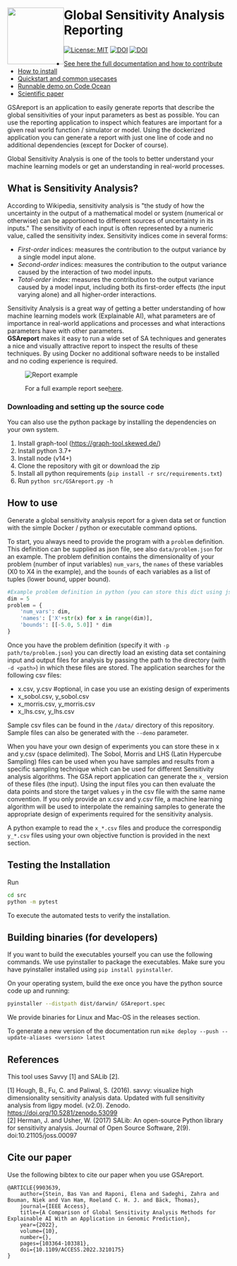 <h1><img src="src/gsa-logo.png" width="128" style="float:left;">Global Sensitivity Analysis Reporting</h1>


[![License: MIT](https://img.shields.io/badge/License-MIT-yellow.svg)](https://opensource.org/licenses/MIT) [![DOI](https://zenodo.org/badge/445445786.svg)](https://zenodo.org/badge/latestdoi/445445786) [![DOI](https://joss.theoj.org/papers/10.21105/joss.04721/status.svg)](https://doi.org/10.21105/joss.04721)

* [See here the full documentation and how to contribute](https://nikivanstein.github.io/GSAreport/)
* [How to install](https://nikivanstein.github.io/GSAreport/1.0.1/installation/)
* [Quickstart and common usecases](https://nikivanstein.github.io/GSAreport/1.0.1/usecases/)
* [Runnable demo on Code Ocean](https://codeocean.com/capsule/1242287/tree)
* [Scientific paper](https://ieeexplore.ieee.org/document/9903639)


GSAreport is an application to easily generate reports that describe the global sensitivities of your input parameters as best as possible. You can use the reporting application to inspect which features are important for a given real world function / simulator or model. Using the dockerized application you can generate a report with just one line of code and no additional dependencies (except for Docker of course).

Global Sensitivity Analysis is one of the tools to better understand your machine learning models or get an understanding in real-world processes.

## What is Sensitivity Analysis?
According to Wikipedia, sensitivity analysis is "the study of how the uncertainty in the output of a mathematical model or system (numerical or otherwise) can be apportioned to different sources of uncertainty in its inputs." The sensitivity of each input is often represented by a numeric value, called the sensitivity index. Sensitivity indices come in several forms:

- *First-order* indices: measures the contribution to the output variance by a single model input alone.
- *Second-order* indices: measures the contribution to the output variance caused by the interaction of two model inputs.
- *Total-order* index: measures the contribution to the output variance caused by a model input, including both its first-order effects (the input varying alone) and all higher-order interactions.

Sensitivity Analysis is a great way of getting a better understanding of how machine learning models work (Explainable AI), what parameters are of importance in real-world applications and processes and what interactions parameters have with other parameters.  
**GSAreport** makes it easy to run a wide set of SA techniques and generates a nice and visually attractive report to inspect the results of these techniques. By using Docker no additional software needs to be installed and no coding experience is required.


<figure>
<p><img alt="Report example" src="https://nikivanstein.github.io/GSAreport/1.0.1/example.png">
  </p>
<figcaption>For a full example report see<a href="https://nikivanstein.github.io/GSAreport/example-report/example.html">here</a>.</figcaption>
</figure>


### Downloading and setting up the source code
You can also use the python package by installing the dependencies on your own system.

1. Install graph-tool (https://graph-tool.skewed.de/)
2. Install python 3.7+
3. Install node (v14+)
4. Clone the repository with git or download the zip
5. Install all python requirements (`pip install -r src/requirements.txt`)
6. Run `python src/GSAreport.py -h`

## How to use
<div id="Howtouse"></div>

Generate a global sensitivity analysis report for a given data set or function with the simple Docker / python or executable command options.

To start, you always need to provide the program with a `problem` definition. This definition can be supplied as json file, see also `data/problem.json` for an example. The problem definition contains the dimensionality of your problem (number of input variables) `num_vars`, the `names` of these variables (X0 to X4 in the example), and the `bounds` of each variables as a list of tuples (lower bound, upper bound).
    
```python
#Example problem definition in python (you can store this dict using json.dump to a json file)
dim = 5
problem = {
    'num_vars': dim,
    'names': ['X'+str(x) for x in range(dim)],
    'bounds': [[-5.0, 5.0]] * dim
}
```

Once you have the problem definition (specify it with `-p path/to/problem.json`) you can directly load an existing data set containing input and output files for analysis by passing the path to the directory (with `-d <path>`) in which these files are stored. The application searches for the following csv files:

- x.csv, y.csv  #optional, in case you use an existing design of experiments
- x_sobol.csv, y_sobol.csv
- x_morris.csv, y_morris.csv
- x_lhs.csv, y_lhs.csv

Sample csv files can be found in the `/data/` directory of this repository. Sample files can also be generated with the `--demo` parameter.

When you have your own design of experiments you can store these in x and y.csv (space delimited). The Sobol, Morris and LHS (Latin Hypercube Sampling) files can be used when you have samples and results from a specific sampling technique which can be used for different Sensitivity analysis algorithms. The GSA report application can generate the `x_` version of these files (the input). Using the input files you can then evaluate the data points and store the target values `y` in the csv file with the same name convention. If you only provide an x.csv and y.csv file, a machine learning algorithm will be used to interpolate the remaining samples to generate the appropriate design of experiments required for the sensitivity analysis.

A python example to read the `x_*.csv` files  and produce the correspondig `y_*.csv` files using your own objective function is provided in the next section.

## Testing the Installation

Run 

```zsh
cd src
python -m pytest
```

To execute the automated tests to verify the installation.

## Building binaries (for developers)
If you want to build the executables yourself you can use the following commands. We use pyinstaller to package the executables.
Make sure you have pyinstaller installed using `pip install pyinstaller`.

On your operating system, build the exe once you have the python source code up and running:

```zsh
pyinstaller --distpath dist/darwin/ GSAreport.spec
```

We provide binaries for Linux and Mac-OS in the releases section.

To generate a new version of the documentation run `mike deploy --push --update-aliases <version> latest`

## References
This tool uses Savvy [1] and SALib [2].

[1] Hough, B., Fu, C. and Paliwal, S. (2016). savvy: visualize high dimensionality sensitivity analysis data. Updated with full sensitivity analysis from ligpy model. (v2.0). Zenodo. https://doi.org/10.5281/zenodo.53099  
[2] Herman, J. and Usher, W. (2017) SALib: An open-source Python library for sensitivity analysis. Journal of Open Source Software, 2(9). doi:10.21105/joss.00097

## Cite our paper

Use the following bibtex to cite our paper when you use GSAreport.

```
@ARTICLE{9903639,  
    author={Stein, Bas Van and Raponi, Elena and Sadeghi, Zahra and Bouman, Niek and Van Ham, Roeland C. H. J. and Bäck, Thomas},  
    journal={IEEE Access},   
    title={A Comparison of Global Sensitivity Analysis Methods for Explainable AI With an Application in Genomic Prediction},   
    year={2022},  
    volume={10},  
    number={},  
    pages={103364-103381},  
    doi={10.1109/ACCESS.2022.3210175}
}
```
